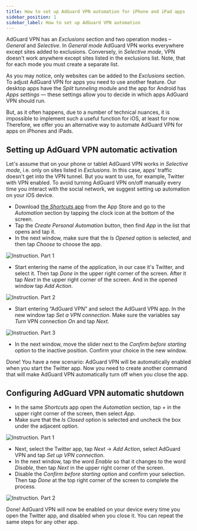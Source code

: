 ```yaml
---
title: How to set up AdGuard VPN automation for iPhone and iPad apps
sidebar_position: 1
sidebar_label: How to set up AdGuard VPN automation
---
```


AdGuard VPN has an *Exclusions* section and two operation modes – *General* and *Selective*. In *General mode* AdGuard VPN works everywhere except sites added to exclusions. Conversely, in *Selective mode*, VPN doesn't work anywhere except sites listed in the exclusions list. Note, that for each mode you must create a separate list. 

As you may notice, only websites can be added to the *Exclusions* section. To adjust AdGuard VPN for apps you need to use another feature. Our desktop apps have the *Split tunneling* module and the app for Android has *Apps settings* — these settings allow you to decide in which apps AdGuard VPN should run.

But, as it often happens, due to a number of technical nuances, it is impossible to implement such a useful function for iOS, at least for now. Therefore, we offer you an alternative way to automate AdGuard VPN for apps on iPhones and iPads. 

## Setting up AdGuard VPN automatic activation

Let's assume that on your phone or tablet AdGuard VPN works in *Selective mode*, i.e. only on sites listed in *Exclusions*. In this case, apps’ traffic doesn't get into the VPN tunnel. But you want to use, for example, Twitter with VPN enabled. To avoid turning AdGuard VPN on/off manually every time you interact with the social network, we suggest setting up automation on your iOS device. 

* Download [the *Shortcuts* app](https://apps.apple.com/us/app/shortcuts/id915249334) from the App Store and go to the *Automation* section by tapping the clock icon at the bottom of the screen. 
* Tap the *Create Personal Automation* button, then find *App* in the list that opens and tap it.
* In the next window, make sure that the *Is Opened* option is selected, and then tap *Choose* to choose the app.

![Instruction. Part 1](https://cdn.adguard.com/public/Adguard/Blog/VPNauto/vpn_on1_en.jpg)
* Start entering the name of the application, in our case it's Twitter, and select it. Then tap *Done* in the upper right corner of the screen. After it tap *Next* in the upper right corner of the screen. And in the opened window tap *Add Action*.

![Instruction. Part 2](https://cdn.adguard.com/public/Adguard/Blog/VPNauto/vpn_on2_en.jpg)

* Start entering “AdGuard VPN” and select the AdGuard VPN app. In the new window tap *Set a VPN connection*. Make sure the variables say *Turn* VPN connection *On* and tap *Next*. 

![Instruction. Part 3](https://cdn.adguard.com/public/Adguard/Blog/VPNauto/vpn_on3_en.jpg)
* In the next window, move the slider next to the *Confirm before starting* option to the inactive position. Confirm your choice in the new window.

Done! You have a new scenario: AdGuard VPN will be automatically enabled when you start the Twitter app. Now you need to create another command that will make AdGuard VPN automatically turn off when you close the app.

## Configuring AdGuard VPN automatic shutdown

* In the same *Shortcuts* app open the *Automation* section, tap *+* in the upper right corner of the screen, then select *App*.
* Make sure that the *Is Closed* option is selected and uncheck the box under the adjacent option.

![Instruction. Part 1](https://cdn.adguard.com/public/Adguard/Blog/VPNauto/vpn_off1_en.jpg)
* Next, select the Twitter app, tap *Next* → *Add Action*, select AdGuard VPN and tap *Set up VPN connection*.
* In the next window, tap the word *Enable* so that it changes to the word *Disable*, then tap *Next* in the upper right corner of the screen.
* Disable the *Confirm before starting* option and confirm your selection. Then tap *Done* at the top right corner of the screen to complete the process.

![Instruction. Part 2](https://cdn.adguard.com/public/Adguard/Blog/VPNauto/vpn_off2_en.jpg)

Done! AdGuard VPN will now be enabled on your device every time you open the Twitter app, and disabled when you close it. You can repeat the same steps for any other app. 
